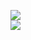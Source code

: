[![](https://img.shields.io/badge/Made%20With-Github%20Spray-lightgrey.svg?style=for-the-badge&logo=github)](https://github.com/Annihil/github-spray#7123)  
[![](https://i.imgur.com/2DrTn0Z.gif)](https://github.com/Annihil/github-spray)